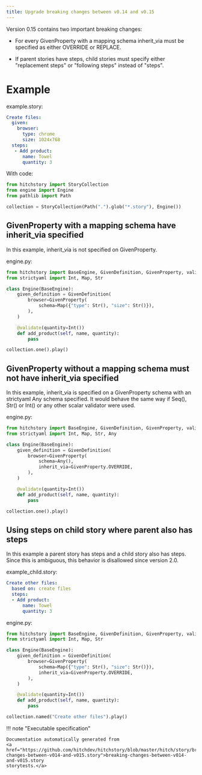 ```yaml
---
title: Upgrade breaking changes between v0.14 and v0.15
---
```




Version 0.15 contains two important breaking changes:

* For every GivenProperty with a mapping schema inherit_via must be specified as either OVERRIDE or REPLACE.

* If parent stories have steps, child stories must specify either "replacement steps" or "following steps" instead of "steps".


# Example



example.story:

```yaml
Create files:
  given:
    browser:
      type: chrome
      size: 1024x768
  steps:
   - Add product:
      name: Towel
      quantity: 3
```

With code:

```python
from hitchstory import StoryCollection
from engine import Engine
from pathlib import Path

collection = StoryCollection(Path(".").glob("*.story"), Engine())

```




## GivenProperty with a mapping schema have inherit_via specified

In this example, inherit_via is not specified on GivenProperty.




engine.py:

```python
from hitchstory import BaseEngine, GivenDefinition, GivenProperty, validate
from strictyaml import Int, Map, Str

class Engine(BaseEngine):
    given_definition = GivenDefinition(
        browser=GivenProperty(
            schema=Map({"type": Str(), "size": Str()}),
        ),
    )

    @validate(quantity=Int())
    def add_product(self, name, quantity):
        pass
```




```python
collection.one().play()
```




## GivenProperty without a mapping schema must not have inherit_via specified

In this example, inherit_via is specified on a GivenProperty schema with an strictyaml Any schema specified. It would behave the same way if Seq(), Str()
or Int() or any other scalar validator were used.




engine.py:

```python
from hitchstory import BaseEngine, GivenDefinition, GivenProperty, validate
from strictyaml import Int, Map, Str, Any

class Engine(BaseEngine):
    given_definition = GivenDefinition(
        browser=GivenProperty(
            schema=Any(),
            inherit_via=GivenProperty.OVERRIDE,
        ),
    )

    @validate(quantity=Int())
    def add_product(self, name, quantity):
        pass
```




```python
collection.one().play()
```




## Using steps on child story where parent also has steps

In this example a parent story has steps and a child story
also has steps. Since this is ambiguous, this behavior
is disallowed since version 2.0.




example_child.story:

```yaml
Create other files:
  based on: create files
  steps:
  - Add product:
      name: Towel
      quantity: 3
```
engine.py:

```python
from hitchstory import BaseEngine, GivenDefinition, GivenProperty, validate
from strictyaml import Int, Map, Str

class Engine(BaseEngine):
    given_definition = GivenDefinition(
        browser=GivenProperty(
            schema=Map({"type": Str(), "size": Str()}),
            inherit_via=GivenProperty.OVERRIDE,
        ),
    )

    @validate(quantity=Int())
    def add_product(self, name, quantity):
        pass
```




```python
collection.named("Create other files").play()
```









!!! note "Executable specification"

    Documentation automatically generated from 
    <a href="https://github.com/hitchdev/hitchstory/blob/master/hitch/story/breaking-changes-between-v014-and-v015.story">breaking-changes-between-v014-and-v015.story
    storytests.</a>

